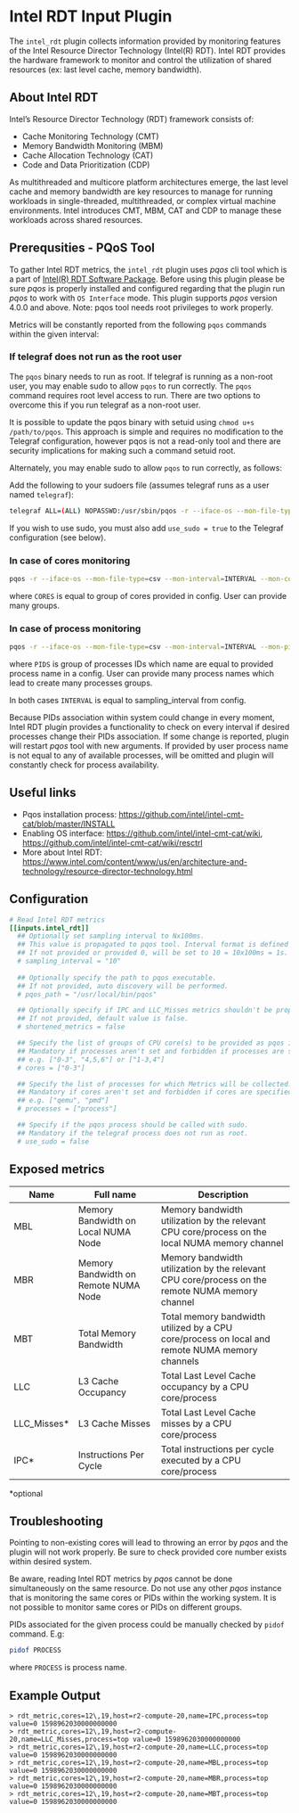 # Intel RDT Input Plugin

The `intel_rdt` plugin collects information provided by monitoring features of
the Intel Resource Director Technology (Intel(R) RDT). Intel RDT provides the
hardware framework to monitor and control the utilization of shared resources
(ex: last level cache, memory bandwidth).

## About Intel RDT

Intel’s Resource Director Technology (RDT) framework consists of:  

- Cache Monitoring Technology (CMT)
- Memory Bandwidth Monitoring (MBM)
- Cache Allocation Technology (CAT)
- Code and Data Prioritization (CDP)

As multithreaded and multicore platform architectures emerge, the last level
cache and memory bandwidth are key resources to manage for running workloads in
single-threaded, multithreaded, or complex virtual machine environments. Intel
introduces CMT, MBM, CAT and CDP to manage these workloads across shared
resources.

## Prerequsities - PQoS Tool

To gather Intel RDT metrics, the `intel_rdt` plugin uses _pqos_ cli tool which
is a part of [Intel(R) RDT Software
Package](https://github.com/intel/intel-cmt-cat).  Before using this plugin
please be sure _pqos_ is properly installed and configured regarding that the
plugin run _pqos_ to work with `OS Interface` mode. This plugin supports _pqos_
version 4.0.0 and above.  Note: pqos tool needs root privileges to work
properly.

Metrics will be constantly reported from the following `pqos` commands within
the given interval:

### If telegraf does not run as the root user

The `pqos` binary needs to run as root.  If telegraf is running as a non-root
user, you may enable sudo to allow `pqos` to run correctly.  The `pqos` command
requires root level access to run.  There are two options to overcome this if
you run telegraf as a non-root user.

It is possible to update the pqos binary with setuid using `chmod u+s
/path/to/pqos`.  This approach is simple and requires no modification to the
Telegraf configuration, however pqos is not a read-only tool and there are
security implications for making such a command setuid root.

Alternately, you may enable sudo to allow `pqos` to run correctly, as follows:

Add the following to your sudoers file (assumes telegraf runs as a user named
`telegraf`):

```sh
telegraf ALL=(ALL) NOPASSWD:/usr/sbin/pqos -r --iface-os --mon-file-type=csv --mon-interval=*
```

If you wish to use sudo, you must also add `use_sudo = true` to the Telegraf
configuration (see below).

### In case of cores monitoring

```sh
pqos -r --iface-os --mon-file-type=csv --mon-interval=INTERVAL --mon-core=all:[CORES]\;mbt:[CORES]
```

where `CORES` is equal to group of cores provided in config. User can provide
many groups.

### In case of process monitoring

```sh
pqos -r --iface-os --mon-file-type=csv --mon-interval=INTERVAL --mon-pid=all:[PIDS]\;mbt:[PIDS]
```

where `PIDS` is group of processes IDs which name are equal to provided process
name in a config.  User can provide many process names which lead to create many
processes groups.

In both cases `INTERVAL` is equal to sampling_interval from config.

Because PIDs association within system could change in every moment, Intel RDT
plugin provides a functionality to check on every interval if desired processes
change their PIDs association.  If some change is reported, plugin will restart
_pqos_ tool with new arguments. If provided by user process name is not equal to
any of available processes, will be omitted and plugin will constantly check for
process availability.

## Useful links

- Pqos installation process: <https://github.com/intel/intel-cmt-cat/blob/master/INSTALL>
- Enabling OS interface: <https://github.com/intel/intel-cmt-cat/wiki>, <https://github.com/intel/intel-cmt-cat/wiki/resctrl>
- More about Intel RDT: <https://www.intel.com/content/www/us/en/architecture-and-technology/resource-director-technology.html>

## Configuration

```toml @sample.conf
# Read Intel RDT metrics
[[inputs.intel_rdt]]
  ## Optionally set sampling interval to Nx100ms. 
  ## This value is propagated to pqos tool. Interval format is defined by pqos itself.
  ## If not provided or provided 0, will be set to 10 = 10x100ms = 1s.
  # sampling_interval = "10"
 
  ## Optionally specify the path to pqos executable. 
  ## If not provided, auto discovery will be performed.
  # pqos_path = "/usr/local/bin/pqos"

  ## Optionally specify if IPC and LLC_Misses metrics shouldn't be propagated.
  ## If not provided, default value is false.
  # shortened_metrics = false

  ## Specify the list of groups of CPU core(s) to be provided as pqos input. 
  ## Mandatory if processes aren't set and forbidden if processes are specified.
  ## e.g. ["0-3", "4,5,6"] or ["1-3,4"]
  # cores = ["0-3"]

  ## Specify the list of processes for which Metrics will be collected.
  ## Mandatory if cores aren't set and forbidden if cores are specified.
  ## e.g. ["qemu", "pmd"]
  # processes = ["process"]

  ## Specify if the pqos process should be called with sudo.
  ## Mandatory if the telegraf process does not run as root.
  # use_sudo = false
```

## Exposed metrics

| Name          | Full name                                     | Description |
|---------------|-----------------------------------------------|-------------|
| MBL           | Memory Bandwidth on Local NUMA Node  |     Memory bandwidth utilization by the relevant CPU core/process on the local NUMA memory channel        |
| MBR           | Memory Bandwidth on Remote NUMA Node |     Memory bandwidth utilization by the relevant CPU core/process on the remote NUMA memory channel        |
| MBT           | Total Memory Bandwidth               |     Total memory bandwidth utilized by a CPU core/process on local and remote NUMA memory channels        |
| LLC           | L3 Cache Occupancy                   |     Total Last Level Cache occupancy by a CPU core/process         |
| LLC_Misses*    | L3 Cache Misses                      |    Total Last Level Cache misses by a CPU core/process       |
| IPC*           | Instructions Per Cycle               |     Total instructions per cycle executed by a CPU core/process        |

*optional

## Troubleshooting

Pointing to non-existing cores will lead to throwing an error by _pqos_ and the
plugin will not work properly. Be sure to check provided core number exists
within desired system.

Be aware, reading Intel RDT metrics by _pqos_ cannot be done simultaneously on
the same resource.  Do not use any other _pqos_ instance that is monitoring the
same cores or PIDs within the working system.  It is not possible to monitor
same cores or PIDs on different groups.

PIDs associated for the given process could be manually checked by `pidof`
command. E.g:

```sh
pidof PROCESS
```

where `PROCESS` is process name.

## Example Output

```shell
> rdt_metric,cores=12\,19,host=r2-compute-20,name=IPC,process=top value=0 1598962030000000000
> rdt_metric,cores=12\,19,host=r2-compute-20,name=LLC_Misses,process=top value=0 1598962030000000000
> rdt_metric,cores=12\,19,host=r2-compute-20,name=LLC,process=top value=0 1598962030000000000
> rdt_metric,cores=12\,19,host=r2-compute-20,name=MBL,process=top value=0 1598962030000000000
> rdt_metric,cores=12\,19,host=r2-compute-20,name=MBR,process=top value=0 1598962030000000000
> rdt_metric,cores=12\,19,host=r2-compute-20,name=MBT,process=top value=0 1598962030000000000
```
